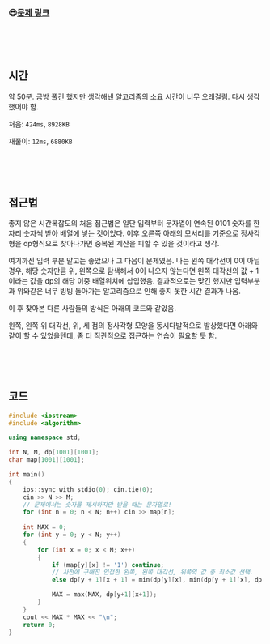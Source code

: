 

### &#128526;[문제 링크](https://www.acmicpc.net/problem/1915)

<br>

<br>

<br>

## 시간

약 50분. 금방 풀긴 했지만 생각해낸 알고리즘의 소요 시간이 너무 오래걸림. 다시 생각했어야 함.

처음: `424ms`, `8928KB`

재풀이: `12ms`, `6880KB`

<br>

<br>

<br>

## 접근법

좋지 않은 시간복잡도의 처음 접근법은 일단 입력부터 문자열이 연속된 0101 숫자를 한자리 숫자씩 받아 배열에 넣는 것이었다. 이후 오른쪽 아래의 모서리를 기준으로 정사각형을 dp형식으로 찾아나가면 중복된 계산을 피할 수 있을 것이라고 생각.

여기까진 입력 부분 말고는 좋았으나 그 다음이 문제였음. 나는 왼쪽 대각선이 0이 아닐경우, 해당 숫자만큼 위, 왼쪽으로 탐색해서 0이 나오지 않는다면 왼쪽 대각선의 값 + 1이라는 값을 dp의 해당 이중 배열위치에 삽입했음. 결과적으로는 맞긴 했지만 입력부분과 위와같은 너무 빙빙 돌아가는 알고리즘으로 인해 좋지 못한 시간 결과가 나옴. 

이 후 찾아본 다른 사람들의 방식은 아래의 코드와 같았음.

왼쪽, 왼쪽 위 대각선, 위, 세 점의 정사각형 모양을 동시다발적으로 발상했다면 아래와 같이 할 수 있었을텐데, 좀 더 직관적으로 접근하는 연습이 필요할 듯 함.

<br>

<br>

<br>

## 코드

```cpp
#include <iostream>
#include <algorithm>

using namespace std;

int N, M, dp[1001][1001];
char map[1001][1001];

int main()
{
	ios::sync_with_stdio(0); cin.tie(0);
	cin >> N >> M;
	// 문제에서는 숫자를 제시하지만 받을 때는 문자열로!
	for (int n = 0; n < N; n++) cin >> map[n];
	
	int MAX = 0;                                                    
	for (int y = 0; y < N; y++)
	{
		for (int x = 0; x < M; x++)
		{
			if (map[y][x] != '1') continue;
			// 사전에 구해진 인접한 왼쪽, 왼쪽 대각선, 위쪽의 값 중 최소값 선택.
			else dp[y + 1][x + 1] = min(dp[y][x], min(dp[y + 1][x], dp[y][x + 1])) + 1;

			MAX = max(MAX, dp[y+1][x+1]);
		}
	}
	cout << MAX * MAX << "\n";
	return 0;
}
```

<br>

<br>

<br>